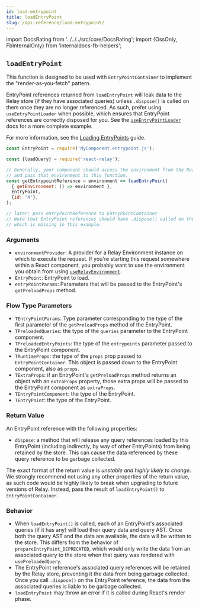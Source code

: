 ```yaml
---
id: load-entrypoint
title: loadEntryPoint
slug: /api-reference/load-entrypoint/
---
```


import DocsRating from '../../../src/core/DocsRating';
import {OssOnly, FbInternalOnly} from 'internaldocs-fb-helpers';

## `loadEntryPoint`

This function is designed to be used with `EntryPointContainer` to implement the "render-as-you-fetch" pattern.

EntryPoint references returned from `loadEntryPoint` will leak data to the Relay store (if they have associated queries) unless `.dispose()` is called on them once they are no longer referenced. As such, prefer using `useEntryPointLoader` when possible, which ensures that EntryPoint references are correctly disposed for you. See the [`useEntryPointLoader`](../use-entrypoint-loader) docs for a more complete example.

<FbInternalOnly>

For more information, see the [Loading EntryPoints](../../guided-tour/advanced-data-fetching/entrypoints/using-entrypoints/#loading-entrypoints) guide.

</FbInternalOnly>

```js
const EntryPoint = require('MyComponent.entrypoint.js');

const {loadQuery} = require('react-relay');

// Generally, your component should access the environment from the React context,
// and pass that environment to this function.
const getEntrypointReference = environment => loadEntryPoint(
  { getEnvironment: () => environment },
  EntryPoint,
  {id: '4'},
);

// later: pass entryPointReference to EntryPointContainer
// Note that EntryPoint references should have .dispose() called on them,
// which is missing in this example.
```

### Arguments

* `environmentProvider`: A provider for a Relay Environment instance on which to execute the request. If you're starting this request somewhere within a React component, you probably want to use the environment you obtain from using [`useRelayEnvironment`](../use-relay-environment/).
* `EntryPoint`: EntryPoint to load.
* `entryPointParams`: Parameters that will be passed to the EntryPoint's `getPreloadProps` method.

### Flow Type Parameters

* `TEntryPointParams`: Type parameter corresponding to the type of the first parameter of the `getPreloadProps` method of the EntryPoint.
* `TPreloadedQueries`: the type of the `queries` parameter to the EntryPoint component.
* `TPreloadedEntryPoints`: the type of the `entrypoints` parameter passed to the EntryPoint component.
* `TRuntimeProps`: the type of the `props` prop passed to `EntryPointContainer`. This object is passed down to the EntryPoint component, also as `props`.
* `TExtraProps`: if an EntryPoint's `getPreloadProps` method returns an object with an `extraProps` property, those extra props will be passed to the EntryPoint component as `extraProps`.
* `TEntryPointComponent`: the type of the EntryPoint.
* `TEntryPoint`: the type of the EntryPoint.

### Return Value

An EntryPoint reference with the following properties:

* `dispose`: a method that will release any query references loaded by this EntryPoint (including indirectly, by way of other EntryPoints) from being retained by the store. This can cause the data referenced by these query reference to be garbage collected.

The exact format of the return value is *unstable and highly likely to change*. We strongly recommend not using any other properties of the return value, as such code would be highly likely to break when upgrading to future versions of Relay. Instead, pass the result of `loadEntryPoint()` to `EntryPointContainer`.

### Behavior

* When `loadEntryPoint()` is called, each of an EntryPoint's associated queries (if it has any) will load their query data and query AST. Once both the query AST and the data are available, the data will be written to the store. This differs from the behavior of `prepareEntryPoint_DEPRECATED`, which would only write the data from an associated query to the store when that query was rendered with `usePreloadedQuery`.
* The EntryPoint reference's associated query references will be retained by the Relay store, preventing it the data from being garbage collected. Once you call `.dispose()` on the EntryPoint reference, the data from the associated queries is liable to be garbage collected.
* `loadEntryPoint` may throw an error if it is called during React's render phase.



<DocsRating />
